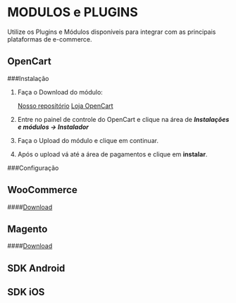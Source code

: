 MODULOS e PLUGINS
==================

Utilize os Plugins e Módulos disponíveis para integrar com as principais plataformas de e-commerce. 

OpenCart
--------

###Instalação

 1. Faça o Download do módulo:

 	[Nosso repositório](https://github.com/MoedaDigital/OpenCart/archive/master.zip)
 	[Loja OpenCart](https://github.com/MoedaDigital/OpenCart/archive/master.zip)

 2. Entre no painel de controle do OpenCart e clique na área de ***Instalações e módulos → Instalador***

 3. Faça o Upload do módulo e clique em continuar.

 4. Após o upload vá até a área de pagamentos e clique em **instalar**.

###Configuração


WooCommerce
-----------

####[Download](https://github.com/MoedaDigital/WooCommerce/archive/master.zip)

Magento
-------

####[Download](https://github.com/MoedaDigital/Magento/archive/master.zip)

SDK Android
-----------

SDK iOS
-------
